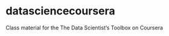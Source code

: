 datasciencecoursera
===================

Class material for the The Data Scientist’s Toolbox on Coursera
